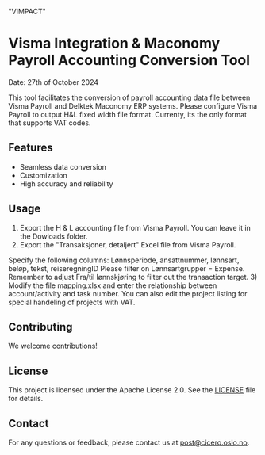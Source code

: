 "VIMPACT"
# Visma Integration & Maconomy Payroll Accounting Conversion Tool
Date: 27th of October 2024

This tool facilitates the conversion of payroll accounting data file between Visma Payroll and Delktek Maconomy ERP systems.
Please configure Visma Payroll to output H&L fixed width file format. Currenty, its the only format that supports VAT codes.

## Features

- Seamless data conversion
- Customization
- High accuracy and reliability

## Usage

1) Export the H & L accounting file from Visma Payroll. You can leave it in the Dowloads folder.
2) Export the "Transaksjoner, detaljert" Excel file from Visma Payroll.

Specify the following columns:
Lønnsperiode, ansattnummer, lønnsart, beløp, tekst, reiseregningID
Please filter on Lønnsartgrupper = Expense. Remember to adjust Fra/til lønnskjøring to filter out the transaction target.
3) Modify the file mapping.xlsx and enter the relationship between account/activity and task number. 
You can also edit the project listing for special handeling of projects with VAT.  

## Contributing

We welcome contributions! 

## License

This project is licensed under the Apache License 2.0. See the [LICENSE](LICENSE) file for details.


## Contact

For any questions or feedback, please contact us at post@cicero.oslo.no.
